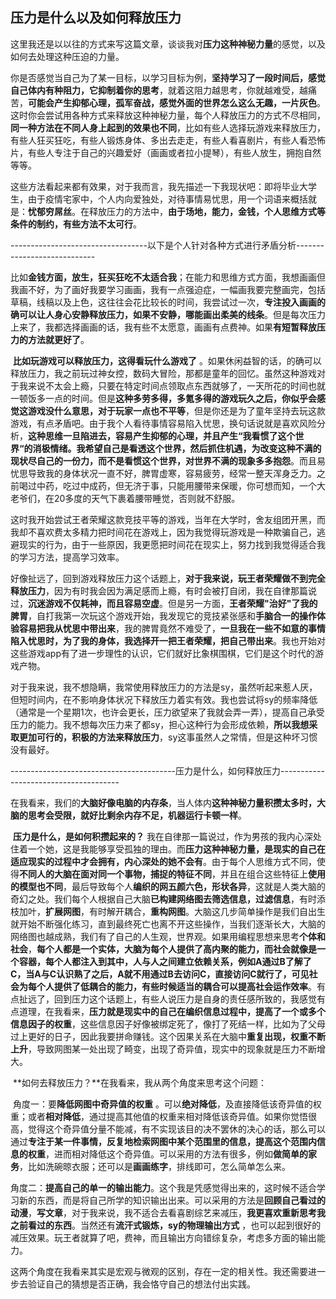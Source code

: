 ## 压力是什么以及如何释放压力

​	这里我还是以以往的方式来写这篇文章，谈谈我对**压力这种神秘力量**的感觉，以及如何去处理这种压迫的力量。

​	你是否感觉当自己为了某一目标，以学习目标为例，**坚持学习了一段时间后，感觉自己体内有种阻力，它抑制着你的思考**，就着这阻力越思考，你就越难受，越痛苦，**可能会产生抑郁心理，孤军奋战，感觉外面的世界怎么这么无趣，一片灰色**。这时你会尝试用各种方式来释放这种神秘力量，每个人释放压力的方式不尽相同，**同一种方法在不同人身上起到的效果也不同**，比如有些人选择玩游戏来释放压力，有些人狂买狂吃，有些人锻炼身体、多出去走走，有些人看喜剧片，有些人看恐怖片，有些人专注于自己的兴趣爱好（画画或者拉小提琴），有些人放生，拥抱自然等等。

​	这些方法看起来都有效果，对于我而言，我先描述一下我现状吧：即将毕业大学生，由于疫情宅家中，个人内向爱独处，对待事情易忧思，用一个词语来概括就是：**忧郁穷屌丝**。在释放压力的方法中，**由于场地，能力，金钱，个人思维方式等条件的制约，有些方法不太可行**。

----------------------------------以下是个人针对各种方式进行矛盾分析----------------------------

​	比如**金钱方面，放生，狂买狂吃不太适合我**；在能力和思维方式方面，我想画画但我画不好，为了画好我要学习画画，我有一点强迫症，一幅画我要完整画完，包括草稿，线稿以及上色，这往往会花比较长的时间，我尝试过一次，**专注投入画画的确可以让人身心安静释放压力，如果不安静，哪能画出柔美的线条**。但是每次压力上来了，我都选择画画的话，我有些不太愿意，画画有点费神。如果**有短暂释放压力的方法就更好了**。

​	**比如玩游戏可以释放压力，这得看玩什么游戏了** 。如果休闲益智的话，的确可以释放压力，我之前玩过神女控，数码大冒险，那都是童年的回忆。虽然这种游戏对于我来说不太会上瘾，只要在特定时间点领取点东西就够了，一天所花的时间也就一顿饭多一点的时间。但是**这种多劳多得，多氪多得的游戏玩久之后，你似乎会感觉这游戏没什么意思，对于玩家一点也不平等**，但是你还是为了童年坚持去玩这款游戏，有点矛盾吧。由于我个人看待事情容易陷入忧思，换句话说就是喜欢风险分析，**这种思维一旦陷进去，容易产生抑郁的心理，并且产生“我看惯了这个世界“的消极情绪。我希望自己是看透这个世界，然后抓住机遇，为改变这种不满的现状尽自己的一份力，而不是看惯这个世界，对世界不满的现象多多抱怨**。而且易忧思导致我的身体状况一直不好，脾胃虚寒，容易疲劳，经常一整天浑身乏力。之前喝过中药，吃过中成药，但无济于事，只能用腰带来保暖，你可想而知，一个大老爷们，在20多度的天气下裹着腰带睡觉，否则就不舒服。

​	这时我开始尝试王者荣耀这款竞技平等的游戏，当年在大学时，舍友组团开黑，而我却不喜欢费太多精力把时间花在游戏上，因为我觉得玩游戏是一种欺骗自己，逃避现实的行为，由于一些原因，我更愿把时间花在现实上，努力找到我觉得适合我的学习方法，提高学习效率。

​	好像扯远了，回到游戏释放压力这个话题上，**对于我来说，玩王者荣耀做不到完全释放压力**，因为有时我会因为满足感而上瘾，有时会被打自闭，我在自律那篇说过，**沉迷游戏不仅耗神，而且容易空虚**。但是另一方面，**王者荣耀"治好"了我的脾胃**，自打我第一次玩这个游戏开始，我发现它的竞技紧张感和**手脑合一的操作体验容易把我从忧思中带出来**，我的脾胃竟然不难受了，**一旦我在一些不如意的事情陷入忧思时，为了我的身体，我选择开一把王者荣耀，把自己带出来**。我也开始对这些游戏app有了进一步理性的认识，它们就好比象棋围棋，它们是这个时代的游戏产物。

​	对于我来说，我不想隐瞒，我常使用释放压力的方法是sy，虽然听起来惹人厌，但短时间内，在不影响身体状况下释放压力着实有效。我也尝试将sy的频率降低（通常是一个星期1次，也许会更长，压力欲望来了我就会弄一弄），提高自己承受压力的能力。我不想每次压力来了都sy，担心这种行为会形成依赖，**所以我想采取更加可行的，积极的方法来释放压力**，sy这事虽然人之常情，但是这种坏习惯没有最好。

-----------------------------------------压力是什么，如何释放压力--------------------------------------

​	在我看来，我们的**大脑好像电脑的内存条**，当人体内**这种神秘力量积攒太多时，大脑的思考会受限，就好比剩余内存不足，机器运行卡顿一样**。

​	**压力是什么，是如何积攒起来的？**  我在自律那一篇说过，作为男孩的我内心深处住着一个她，这是我能够享受孤独的理由。而**压力这种神秘力量，是现实的自己在适应现实的过程中才会拥有，内心深处的她不会有**。由于每个人思维方式不同，使得**不同人的大脑在面对同一个事物，捕捉的特征不同**，并且在组合这些特征上**使用的模型也不同**，最后导致每个人**编织的网五颜六色，形状各异**，这就是人类大脑的奇幻之处。我们每个人根据自己大脑**已构建网络图去筛选信息，过滤信息**，有时添枝加叶，**扩展网图**，有时解开耦合，**重构网图**。大脑这几步简单操作是我们自出生就开始不断强化练习，直到最终死亡也离不开这些操作，当我们逐渐长大，大脑的网络图也越成熟，我们有了自己的人生观，世界观。如果用编程思想来思考**个体和社会**，**每个人都是一个实体，大脑为每个人提供了高内聚的能力，而社会就像是一个容器，每个人都注入到其中，人与人之间建立依赖关系，例如A通过B了解了C，当A与C认识熟了之后，A就不用通过B去访问C，直接访问C就行了，可见社会为每个人提供了低耦合的能力，有些时候适当的耦合可以提高社会运作效率**。有点扯远了，回到压力这个话题上，有些人说压力是自身的责任感所致的，我感觉有点道理，在我看来，**压力就是现实中的自己在编织信息过程中，提高了一个或多个信息因子的权重**，这些信息因子好像被绑定死了，像打了死结一样，比如为了父母过上更好的日子，因此我要拼命赚钱。这个因果关系在大脑中**重复出现，权重不断上升**，导致网图某一处出现了畸变，出现了奇异值，现实中的现象就是压力不断增大。

​	**如何去释放压力？**在我看来，我从两个角度来思考这个问题：

​	角度一：要**降低网图中奇异值的权重** 。可以**绝对降低**，及直接降低该奇异值的权重；或者**相对降低**，通过提高其他值的权重来相对降低该奇异值。如果你觉悟很高，觉得这个奇异值分量不能减，有不实现该目的决不罢休的决心的话，那么可以通过**专注于某一件事情，反复地检索网图中某个范围里的信息，提高这个范围内信息的权重**，进而相对降低这个奇异值。可以采用的方法有很多，例如**做简单的家务**，比如洗碗晾衣服；还可以是**画画练字**，排线即可，怎么简单怎么来。

​	角度二：**提高自己的单一的输出能力**。这个我是凭感觉得出来的，这时候不适合学习新的东西，而是将自己所学的知识输出出来。可以采用的方法是**回顾自己看过的动漫**，**写文章**，对于我来说，我不适合去看喜剧综艺来减压，**我更喜欢重新思考我之前看过的东西**。当然还有**流汗式锻炼，sy的物理输出方式** ，也可以起到很好的减压效果。玩王者就算了吧，费神，而且输出方向错综复杂，考虑多方面的输出能力。

​	这两个角度在我看来其实是宏观与微观的区别，存在一定的相关性。我还需要进一步去验证自己的猜想是否正确，我会恪守自己的想法付出实践。